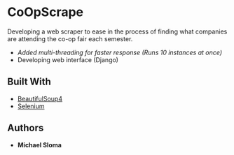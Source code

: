 # CoOpScrape

Developing a web scraper to ease in the process of finding what companies are attending the
co-op fair each semester.
* *Added multi-threading for faster response (Runs 10 instances at once)*
* Developing web interface (Django)

## Built With

* [BeautifulSoup4](https://www.crummy.com/software/BeautifulSoup/bs4/doc/)
* [Selenium](http://www.seleniumhq.org/)

## Authors

* **Michael Sloma**
